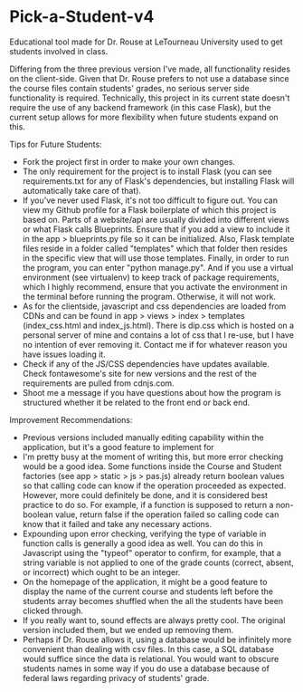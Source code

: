 # Pick-a-Student-v4
Educational tool made for Dr. Rouse at LeTourneau University used to get students involved in class. 

Differing from the three previous version I've made, all functionality resides on the client-side. Given that Dr. Rouse prefers to not use a database since the course files contain students' grades, no serious server side functionality is required. Technically, this project in its current state doesn't require the use of any backend framework (in this case Flask), but the current setup allows for more flexibility when future students expand on this. 

Tips for Future Students:
- Fork the project first in order to make your own changes.
- The only requirement for the project is to install Flask (you can see requirements.txt for any of Flask's dependencies, but installing Flask will automatically take care of that).
- If you've never used Flask, it's not too difficult to figure out. You can view my Github profile for a Flask boilerplate of which this project is based on. Parts of a website/api are usually divided into different views or what Flask calls Blueprints. Ensure that if you add a view to include it in the app > blueprints.py file so it can be initialized. Also, Flask template files reside in a folder called "templates" which that folder then resides in the specific view that will use those templates. Finally, in order to run the program, you can enter "python manage.py". And if you use a virtual environment (see virtualenv) to keep track of package requirements, which I highly recommend, ensure that you activate the environment in the terminal before running the program. Otherwise, it will not work.
- As for the clientside, javascript and css dependencies are loaded from CDNs and can be found in app > views > index > templates (index_css.html and index_js.html). There is dip.css which is hosted on a personal server of mine and contains a lot of css that I re-use, but I have no intention of ever removing it. Contact me if for whatever reason you have issues loading it.
- Check if any of the JS/CSS dependencies have updates available. Check fontawesome's site for new versions and the rest of the requirements are pulled from cdnjs.com.
- Shoot me a message if you have questions about how the program is structured whether it be related to the front end or back end.

Improvement Recommendations:
- Previous versions included manually editing capability within the application, but it's a good feature to implement for 
- I'm pretty busy at the moment of writing this, but more error checking would be a good idea. Some functions inside the Course and Student factories (see app > static > js > pas.js) already return boolean values so that calling code can know if the operation proceeded as expected. However, more could definitely be done, and it is considered best practice to do so. For example, if a function is supposed to return a non-boolean value, return false if the operation failed so calling code can know that it failed and take any necessary actions.
- Expounding upon error checking, verifying the type of variable in function calls is generally a good idea as well. You can do this in Javascript using the "typeof" operator to confirm, for example, that a string variable is not applied to one of the grade counts (correct, absent, or incorrect) which ought to be an integer.
- On the homepage of the application, it might be a good feature to display the name of the current course and students left before the students array becomes shuffled when the all the students have been clicked through.
- If you really want to, sound effects are always pretty cool. The original version included them, but we ended up removing them.
- Perhaps if Dr. Rouse allows it, using a database would be infinitely more convenient than dealing with csv files. In this case, a SQL database would suffice since the data is relational. You would want to obscure students names in some way if you do use a database because of federal laws regarding privacy of students' grade.
